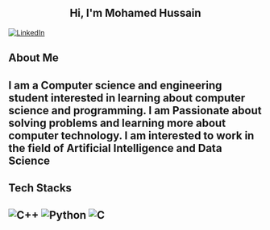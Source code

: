 <h2 align="center">Hi, I'm Mohamed Hussain</h2>

[![LinkedIn](https://img.shields.io/badge/LinkedIn-0077B5?style=for-the-badge&logo=linkedin&logoColor=white)](https://www.linkedin.com/in/mohamedhussainh2004/)
<h2>About Me<h2>
 
  I am a Computer science and engineering student interested in learning about computer science and programming. 
  I am Passionate about solving problems and learning more about computer technology.
  I am interested to work in the field of Artificial Intelligence and Data Science
  
<h2>Tech Stacks<h2>
 
  ![C++](https://img.shields.io/badge/c++-%2300599C.svg?style=for-the-badge&logo=c%2B%2B&logoColor=white)
  ![Python](https://img.shields.io/badge/Python-3776AB?style=for-the-badge&logo=python&logoColor=white)
  ![C](https://img.shields.io/badge/C-00599C?style=for-the-badge&logo=c&logoColor=white)

 
